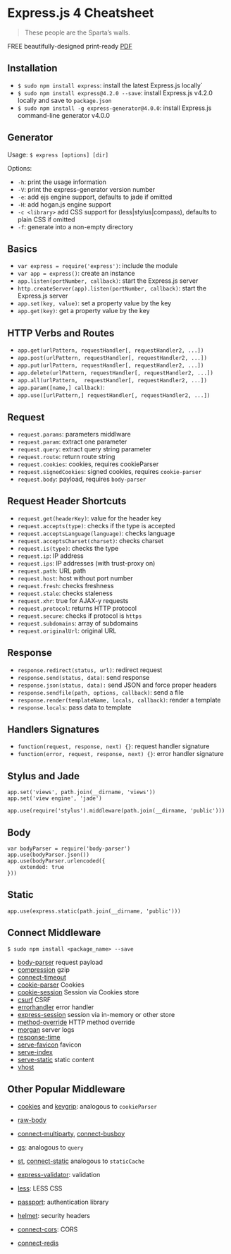 # Express.js 4 Cheatsheet

> These people are the Sparta’s walls.

FREE beautifully-designed print-ready [PDF](https://gum.co/NQiQ/git-874E6FB4)


## Installation

* `$ sudo npm install express`: install the latest Express.js  locally`
* `$ sudo npm install express@4.2.0 --save`: install Express.js v4.2.0 locally and save to `package.json`
* `$ sudo npm install -g express-generator@4.0.0`: install Express.js command-line generator v4.0.0

## Generator


Usage: `$ express [options] [dir]`

Options:

* `-h`: print the usage information
* `-V`: print the express-generator version number
* `-e`: add ejs engine support, defaults to jade if omitted
* `-H`: add hogan.js engine support
* `-c <library>`  add CSS support for <library> (less|stylus|compass), defaults to plain CSS if omitted
* `-f`: generate into a non-empty directory

## Basics

* `var express = require('express')`: include the module
* `var app = express()`: create an instance
* `app.listen(portNumber, callback)`: start the Express.js server
* `http.createServer(app).listen(portNumber, callback)`: start  the Express.js server
* `app.set(key, value)`: set a property value by the key
* `app.get(key)`: get a property value by the key


## HTTP Verbs and Routes

* `app.get(urlPattern, requestHandler[, requestHandler2, ...])`
* `app.post(urlPattern, requestHandler[, requestHandler2, ...])`
* `app.put(urlPattern, requestHandler[, requestHandler2, ...])`
* `app.delete(urlPattern, requestHandler[, requestHandler2, ...])`
* `app.all(urlPattern,  requestHandler[, requestHandler2, ...])`
* `app.param([name,] callback)`:
* `app.use([urlPattern,] requestHandler[, requestHandler2, ...])`

## Request

* `request.params`: parameters middlware
* `request.param`: extract one parameter
* `request.query`: extract query string parameter
* `request.route`: return route string
* `request.cookies`: cookies, requires cookieParser
* `request.signedCookies`: signed cookies, requires `cookie-parser`
* `request.body`: payload, requires `body-parser`

## Request Header Shortcuts

* `request.get(headerKey)`: value for the header key
* `request.accepts(type)`: checks if the type is accepted
* `request.acceptsLanguage(language)`: checks language
* `request.acceptsCharset(charset)`: checks charset
* `request.is(type)`: checks the type
* `request.ip`: IP address
* `request.ips`: IP addresses (with trust-proxy on)
* `request.path`: URL path
* `request.host`: host without port number
* `request.fresh`: checks freshness
* `request.stale`: checks staleness
* `request.xhr`: true for AJAX-y requests
* `request.protocol`: returns HTTP protocol
* `request.secure`: checks if protocol is `https`
* `request.subdomains`: array of subdomains
* `request.originalUrl`: original URL

## Response

* `response.redirect(status, url)`: redirect request
* `response.send(status, data)`: send response
* `response.json(status, data):` send JSON and force proper headers
* `response.sendfile(path, options, callback)`: send a file
* `response.render(templateName, locals, callback)`: render a template
* `response.locals`: pass data to template

## Handlers Signatures

* `function(request, response, next) {}`: request handler signature
* `function(error, request, response, next) {}`: error handler signature


## Stylus and Jade

```
app.set('views', path.join(__dirname, 'views'))
app.set('view engine', 'jade')
```

`app.use(require('stylus').middleware(path.join(__dirname, 'public')))`

## Body

```
var bodyParser = require('body-parser')
app.use(bodyParser.json())
app.use(bodyParser.urlencoded({
    extended: true
}))
```

## Static

`app.use(express.static(path.join(__dirname, 'public')))`

## Connect Middleware

`$ sudo npm install <package_name> --save`

* [body-parser](https://github.com/expressjs/body-parser) request payload
* [compression](https://github.com/expressjs/compression) gzip
* [connect-timeout](https://github.com/expressjs/timeout)
* [cookie-parser](https://github.com/expressjs/cookie-parser) Cookies
* [cookie-session](https://github.com/expressjs/cookie-session) Session via Cookies store
* [csurf](https://github.com/expressjs/csurf) CSRF
* [errorhandler](https://github.com/expressjs/errorhandler) error handler
* [express-session](https://github.com/expressjs/session) session via in-memory or other store
* [method-override](https://github.com/expressjs/method-override) HTTP method override
* [morgan](https://github.com/expressjs/morgan) server logs
* [response-time](https://github.com/expressjs/response-time)
* [serve-favicon](https://github.com/expressjs/serve-favicon) favicon
* [serve-index](https://github.com/expressjs/serve-index)
* [serve-static](https://github.com/expressjs/serve-static) static content
* [vhost](https://github.com/expressjs/vhost)


## Other Popular Middleware



  * [cookies](https://github.com/jed/cookies) and [keygrip](https://github.com/jed/keygrip): analogous to `cookieParser`
  * [raw-body](https://github.com/stream-utils/raw-body)
  * [connect-multiparty](https://github.com/superjoe30/connect-multiparty), [connect-busboy](https://github.com/mscdex/connect-busboy)
  * [qs](https://github.com/visionmedia/node-querystring): analogous to `query`
  * [st](https://github.com/isaacs/st), [connect-static](https://github.com/andrewrk/connect-static) analogous to `staticCache`


* [express-validator](https://github.com/ctavan/express-validator): validation
* [less](https://github.com/emberfeather/less.js-middleware): LESS CSS
* [passport](https://github.com/jaredhanson/passport): authentication library
* [helmet](https://github.com/evilpacket/helmet): security headers
* [connect-cors](http://github.com/antono/connect-cors): CORS
* [connect-redis](http://github.com/visionmedia/connect-redis)
